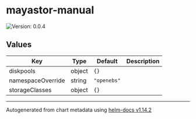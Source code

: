# mayastor-manual

![Version: 0.0.4](https://img.shields.io/badge/Version-0.0.4-informational?style=flat-square)

## Values

| Key | Type | Default | Description |
|-----|------|---------|-------------|
| diskpools | object | `{}` |  |
| namespaceOverride | string | `"openebs"` |  |
| storageClasses | object | `{}` |  |

----------------------------------------------
Autogenerated from chart metadata using [helm-docs v1.14.2](https://github.com/norwoodj/helm-docs/releases/v1.14.2)
